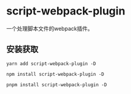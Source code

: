 # script-webpack-plugin

一个处理脚本文件的webpack插件。

## 安装获取

```shell
yarn add script-webpack-plugin -D

npm install script-webpack-plugin -D

pnpm install script-webpack-plugin -D
```
